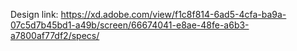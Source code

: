 Design link: https://xd.adobe.com/view/f1c8f814-6ad5-4cfa-ba9a-07c5d7b45bd1-a49b/screen/66674041-e8ae-48fe-a6b3-a7800af77df2/specs/
